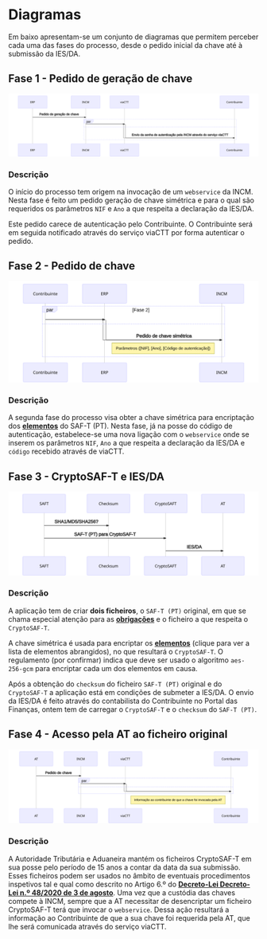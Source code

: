 # Diagramas

Em baixo apresentam-se um conjunto de diagramas que permitem perceber cada uma das fases do processo, desde o pedido inicial da chave até à submissão da IES/DA.

## Fase 1 - Pedido de geração de chave

![Fase 1 - Pedido de geração de chave](../.gitbook/assets/fase-1-pedido-de-geracao-de-chave.svg)

### Descrição

O início do processo tem origem na invocação de um `webservice` da INCM. Nesta fase é feito um pedido geração de chave simétrica e para o qual são requeridos os parâmetros `NIF` e `Ano` a que respeita a declaração da IES/DA. 

Este pedido carece de autenticação pelo Contribuinte. O Contribuinte será em seguida notificado através do serviço viaCTT por forma autenticar o pedido. 

## Fase 2 - Pedido de chave

![Fase 2 - Pedido de chave](../.gitbook/assets/fase-2-pedido-de-chave.svg)

### Descrição

A segunda fase do processo visa obter a chave simétrica para encriptação dos [**elementos**](elementos.md) do SAF-T \(PT\). Nesta fase, já na posse do código de autenticação, estabelece-se uma nova ligação com o `webservice` onde se inserem os parâmetros `NIF`, `Ano` a que respeita a declaração da IES/DA e `código` recebido através de viaCTT.

## Fase 3 - CryptoSAF-T e IES/DA

![Fase 3 - CryptoSAF-T e IES/DA](../.gitbook/assets/fase-3-cryptosaf-t-e-ies-da.svg)

### Descrição

A aplicação tem de criar **dois ficheiros**, o `SAF-T (PT)` original, em que se chama especial atenção para as [**obrigações**](../obrigacoes.md#aspetos-chave-do-cryptosaf-t) e o ficheiro a que respeita o `CryptoSAF-T`.

A chave simétrica é usada para encriptar os [**elementos**](elementos.md) \(clique para ver a lista de elementos abrangidos\), no que resultará o `CryptoSAF-T`. O regulamento \(por confirmar\) indica que deve ser usado o algoritmo `aes-256-gcm` para encriptar cada um dos elementos em causa.

Após a obtenção do `checksum` do ficheiro `SAF-T (PT)` original e do `CryptoSAF-T` a aplicação está em condições de submeter a IES/DA. O envio da IES/DA é feito através do contabilista do Contribuinte no Portal das Finanças, ontem tem de carregar o `CryptoSAF-T` e o `checksum` do `SAF-T (PT)`.

## Fase 4 - Acesso pela AT ao ficheiro original

![Fase 4 - Acesso pela AT ao ficheiro original](../.gitbook/assets/fase-4-acesso-pela-at-ao-ficheiro-original.svg)

### Descrição

A Autoridade Tributária e Aduaneira mantém os ficheiros CryptoSAF-T em sua posse pelo período de 15 anos a contar da data da sua submissão. Esses ficheiros podem ser usados no âmbito de eventuais procedimentos inspetivos tal e qual como descrito no Artigo 6.º do [**Decreto-Lei Decreto-Lei n.º 48/2020 de 3 de agosto**](https://data.dre.pt/eli/dec-lei/48/2020/08/03/p/dre). Uma vez que a custódia das chaves compete à INCM, sempre que a AT necessitar de desencriptar um ficheiro CryptoSAF-T terá que invocar o `webservice`. Dessa ação resultará a informação ao Contribuinte de que a sua chave foi requerida pela AT, que lhe será comunicada através do serviço viaCTT. 

